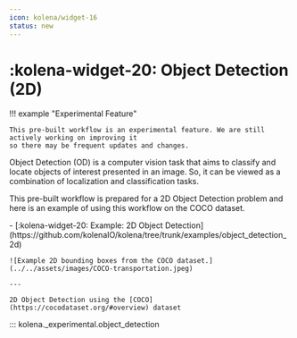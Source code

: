 ```yaml
---
icon: kolena/widget-16
status: new
---
```


# :kolena-widget-20: Object Detection (2D)

!!! example "Experimental Feature"

    This pre-built workflow is an experimental feature. We are still actively working on improving it
    so there may be frequent updates and changes.

Object Detection (OD) is a computer vision task that aims to classify and locate objects of interest presented in an
image. So, it can be viewed as a combination of localization and classification tasks.

This pre-built workflow is prepared for a 2D Object Detection problem and here is an example of using this workflow
on the COCO dataset.

<div class="grid cards" markdown>
- [:kolena-widget-20: Example: 2D Object Detection](https://github.com/kolenaIO/kolena/tree/trunk/examples/object_detection_2d)

    ![Example 2D bounding boxes from the COCO dataset.](../../assets/images/COCO-transportation.jpeg)

    ---

    2D Object Detection using the [COCO](https://cocodataset.org/#overview) dataset
</div>

::: kolena._experimental.object_detection
